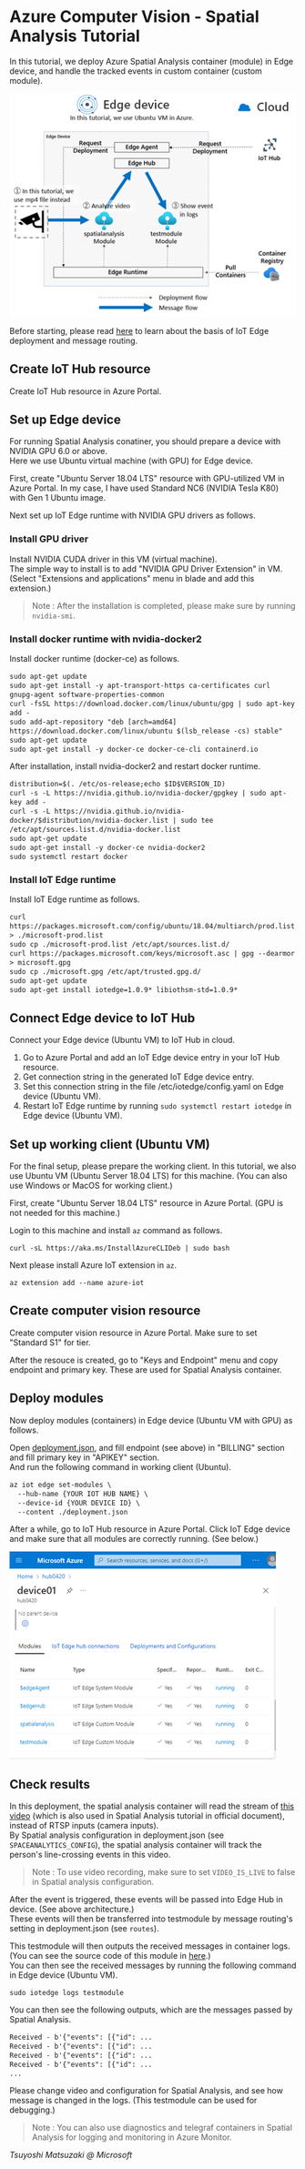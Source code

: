 # Azure Computer Vision - Spatial Analysis Tutorial

In this tutorial, we deploy Azure Spatial Analysis container (module) in Edge device, and handle the tracked events in custom container (custom module).

![tutorial architecture](images/architecture.png?raw=true)

Before starting, please read [here](https://tsmatz.wordpress.com/2019/10/19/azure-iot-hub-iot-edge-module-container-tutorial-with-message-route/) to learn about the basis of IoT Edge deployment and message routing.

## Create IoT Hub resource

Create IoT Hub resource in Azure Portal.

## Set up Edge device

For running Spatial Analysis conatiner, you should prepare a device with NVIDIA GPU 6.0 or above.<br>
Here we use Ubuntu virtual machine (with GPU) for Edge device.

First, create "Ubuntu Server 18.04 LTS" resource with GPU-utilized VM in Azure Portal. In my case, I have used Standard NC6 (NVIDIA Tesla K80) with Gen 1 Ubuntu image.

Next set up IoT Edge runtime with NVIDIA GPU drivers as follows.

### Install GPU driver

Install NVIDIA CUDA driver in this VM (virtual machine).<br>
The simple way to install is to add "NVIDIA GPU Driver Extension" in VM. (Select "Extensions and applications" menu in blade and add this extension.)

> Note : After the installation is completed, please make sure by running ```nvidia-smi```.

### Install docker runtime with nvidia-docker2

Install docker runtime (docker-ce) as follows.

```
sudo apt-get update
sudo apt-get install -y apt-transport-https ca-certificates curl gnupg-agent software-properties-common
curl -fsSL https://download.docker.com/linux/ubuntu/gpg | sudo apt-key add -
sudo add-apt-repository "deb [arch=amd64] https://download.docker.com/linux/ubuntu $(lsb_release -cs) stable"
sudo apt-get update
sudo apt-get install -y docker-ce docker-ce-cli containerd.io
```

After installation, install nvidia-docker2 and restart docker runtime.

```
distribution=$(. /etc/os-release;echo $ID$VERSION_ID)
curl -s -L https://nvidia.github.io/nvidia-docker/gpgkey | sudo apt-key add -
curl -s -L https://nvidia.github.io/nvidia-docker/$distribution/nvidia-docker.list | sudo tee /etc/apt/sources.list.d/nvidia-docker.list
sudo apt-get update
sudo apt-get install -y docker-ce nvidia-docker2
sudo systemctl restart docker
```

### Install IoT Edge runtime

Install IoT Edge runtime as follows.

```
curl https://packages.microsoft.com/config/ubuntu/18.04/multiarch/prod.list > ./microsoft-prod.list
sudo cp ./microsoft-prod.list /etc/apt/sources.list.d/
curl https://packages.microsoft.com/keys/microsoft.asc | gpg --dearmor > microsoft.gpg
sudo cp ./microsoft.gpg /etc/apt/trusted.gpg.d/
sudo apt-get update
sudo apt-get install iotedge=1.0.9* libiothsm-std=1.0.9*
```

## Connect Edge device to IoT Hub

Connect your Edge device (Ubuntu VM) to IoT Hub in cloud.

1. Go to Azure Portal and add an IoT Edge device entry in your IoT Hub resource.
2. Get connection string in the generated IoT Edge device entry.
3. Set this connection string in the file /etc/iotedge/config.yaml on Edge device (Ubuntu VM).
4. Restart IoT Edge runtime by running ```sudo systemctl restart iotedge``` in Edge device (Ubuntu VM).

## Set up working client (Ubuntu VM)

For the final setup, please prepare the working client. In this tutorial, we also use Ubuntu VM (Ubuntu Server 18.04 LTS) for this machine. (You can also use Windows or MacOS for working client.)

First, create "Ubuntu Server 18.04 LTS" resource in Azure Portal. (GPU is not needed for this machine.)

Login to this machine and install ```az``` command as follows.

```
curl -sL https://aka.ms/InstallAzureCLIDeb | sudo bash
```

Next please install Azure IoT extension in ```az```.

```
az extension add --name azure-iot
```

## Create computer vision resource

Create computer vision resource in Azure Portal. Make sure to set "Standard S1" for tier.

After the resouce is created, go to "Keys and Endpoint" menu and copy endpoint and primary key. These are used for Spatial Analysis container.

## Deploy modules

Now deploy modules (containers) in Edge device (Ubuntu VM with GPU) as follows.

Open [deployment.json](./deployment.json), and fill endpoint (see above) in "BILLING" section and fill primary key in "APIKEY" section.<br>
And run the following command in working client (Ubuntu).

```
az iot edge set-modules \
  --hub-name {YOUR IOT HUB NAME} \
  --device-id {YOUR DEVICE ID} \
  --content ./deployment.json
```

After a while, go to IoT Hub resource in Azure Portal. Click IoT Edge device and make sure that all modules are correctly running. (See below.)

![modules](images/modules.png?raw=true)

## Check results

In this deployment, the spatial analysis container will read the stream of [this video](https://teamfileshare.blob.core.windows.net/spatialanalysis-demo-data/line-crossing.mp4?sp=r&st=2021-04-26T22:53:17Z&se=2024-04-27T06:53:17Z&spr=https&sv=2020-02-10&sr=b&sig=sfy4Z%2BQPnMnL2wqA5F0Mw0VVGIoqHG1vtr0IhvhqCuI%3D) (which is also used in Spatial Analysis tutorial in official document), instead of RTSP inputs (camera inputs).<br>
By Spatial analysis configuration in deployment.json (see ```SPACEANALYTICS_CONFIG```), the spatial analysis container will track the person's line-crossing events in this video.

> Note : To use video recording, make sure to set ```VIDEO_IS_LIVE``` to false in Spatial analysis configuration.

After the event is triggered, these events will be passed into Edge Hub in device. (See above architecture.)<br>
These events will then be transferred into testmodule by message routing's setting in deployment.json (see ```routes```).

This testmodule will then outputs the received messages in container logs. (You can see the source code of this module in [here](https://tsmatz.wordpress.com/2019/10/19/azure-iot-hub-iot-edge-module-container-tutorial-with-message-route/).)<br>
You can then see the received messages by running the following command in Edge device (Ubuntu VM).

```
sudo iotedge logs testmodule
```

You can then see the following outputs, which are the messages passed by Spatial Analysis.

```
Received - b'{"events": [{"id": ...
Received - b'{"events": [{"id": ...
Received - b'{"events": [{"id": ...
Received - b'{"events": [{"id": ...
...
```

Please change video and configuration for Spatial Analysis, and see how message is changed in the logs. (This testmodule can be used for debugging.)

> Note : You can also use diagnostics and telegraf containers in Spatial Analysis for logging and monitoring in Azure Monitor.

*Tsuyoshi Matsuzaki @ Microsoft*
